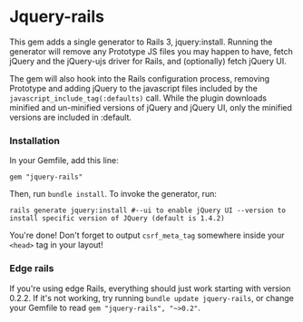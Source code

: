 # Jquery-rails

This gem adds a single generator to Rails 3, jquery:install. Running the generator will remove any Prototype JS files you may happen to have, fetch jQuery and the jQuery-ujs driver for Rails, and (optionally) fetch jQuery UI.

The gem will also hook into the Rails configuration process, removing Prototype and adding jQuery to the javascript files included by the `javascript_include_tag(:defaults)` call. While the plugin downloads minified and un-minified versions of jQuery and jQuery UI, only the minified versions are included in :default.

### Installation

In your Gemfile, add this line:

    gem "jquery-rails"

Then, run `bundle install`. To invoke the generator, run:

    rails generate jquery:install #--ui to enable jQuery UI --version to install specific version of JQuery (default is 1.4.2)

You're done! Don't forget to output `csrf_meta_tag` somewhere inside your `<head>` tag in your layout!

### Edge rails

If you're using edge Rails, everything should just work starting with version 0.2.2. If it's not working, try running `bundle update jquery-rails`, or change your Gemfile to read `gem "jquery-rails", "~>0.2"`.